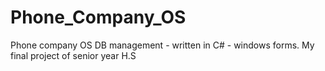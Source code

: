 # Phone_Company_OS
Phone company OS DB management - written in C# - windows forms. My final project of senior year H.S
